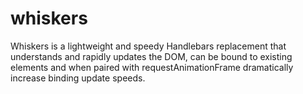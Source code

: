 whiskers
========

Whiskers is a lightweight and speedy Handlebars replacement that understands and rapidly updates the DOM, can be bound to existing elements and when paired with requestAnimationFrame dramatically increase binding update speeds.
